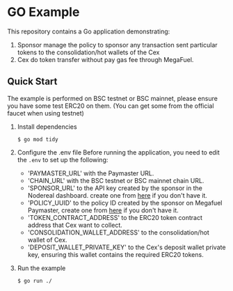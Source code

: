 # GO Example

This repository contains a Go application demonstrating:

1. Sponsor manage the policy to sponsor any transaction sent particular tokens to the consolidation/hot
   wallets of the Cex
2. Cex do token transfer without pay gas fee through MegaFuel.

## Quick Start

The example is performed on BSC testnet or BSC mainnet, please ensure you have some test ERC20 on them. (You can get
some from the official faucet when using testnet)

1. Install dependencies
    ```shell
    $ go mod tidy
    ```
2. Configure the .env file
   Before running the application, you need to edit the `.env` to set up the following:

    - 'PAYMASTER_URL' with the Paymaster URL.
    - 'CHAIN_URL' with the BSC testnet or BSC mainnet chain URL.
    - 'SPONSOR_URL' to the API key created by the sponsor in the Nodereal dashboard. create one
      from [here](https://docs.nodereal.io/docs/megafuel-sponsor-guidelines) if you don't have it.
    - 'POLICY_UUID' to the policy ID created by the sponsor on Megafuel Paymaster, create one
      from [here](https://docs.nodereal.io/docs/megafuel-sponsor-guidelines) if you don't have it.
    - 'TOKEN_CONTRACT_ADDRESS' to the ERC20 token contract address that Cex want to collect.
    - 'CONSOLIDATION_WALLET_ADDRESS' to the consolidation/hot wallet of Cex.
    - 'DEPOSIT_WALLET_PRIVATE_KEY' to the Cex's deposit wallet private key, ensuring this wallet contains the required ERC20
      tokens.

3. Run the example
   ```
   $ go run ./
   ```


